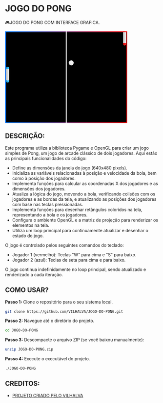 # JOGO DO PONG
🎮JOGO DO PONG COM INTERFACE GRAFICA.

<img src="FOTO.png" align="center" width="400"> <br>

## DESCRIÇÃO:
Este programa utiliza a biblioteca Pygame e OpenGL para criar um jogo simples de Pong, um jogo de arcade clássico de dois jogadores. Aqui estão as principais funcionalidades do código:

- Define as dimensões da janela do jogo (640x480 pixels).
- Inicializa as variáveis relacionadas à posição e velocidade da bola, bem como à posição dos jogadores.
- Implementa funções para calcular as coordenadas X dos jogadores e as dimensões dos jogadores.
- Atualiza a lógica do jogo, movendo a bola, verificando colisões com os jogadores e as bordas da tela, e atualizando as posições dos jogadores com base nas teclas pressionadas.
- Implementa funções para desenhar retângulos coloridos na tela, representando a bola e os jogadores.
- Configura o ambiente OpenGL e a matriz de projeção para renderizar os elementos na tela.
- Utiliza um loop principal para continuamente atualizar e desenhar o estado do jogo.

O jogo é controlado pelos seguintes comandos do teclado:
- Jogador 1 (vermelho): Teclas "W" para cima e "S" para baixo.
- Jogador 2 (azul): Teclas de seta para cima e para baixo.

O jogo continua indefinidamente no loop principal, sendo atualizado e renderizado a cada iteração.

## COMO USAR?
**Passo 1:** Clone o repositório para o seu sistema local.

```bash
git clone https://github.com/VILHALVA/JOGO-DO-PONG.git
```

**Passo 2:** Navegue até o diretório do projeto.

```bash
cd JOGO-DO-PONG
```

**Passo 3:** Descompacte o arquivo ZIP (se você baixou manualmente):

```bash
unzip JOGO-DO-PONG.zip
```

**Passo 4:** Execute o executável do projeto.

```bash
./JOGO-DO-PONG
```

## CREDITOS:
- [PROJETO CRIADO PELO VILHALVA](https://github.com/VILHALVA)



